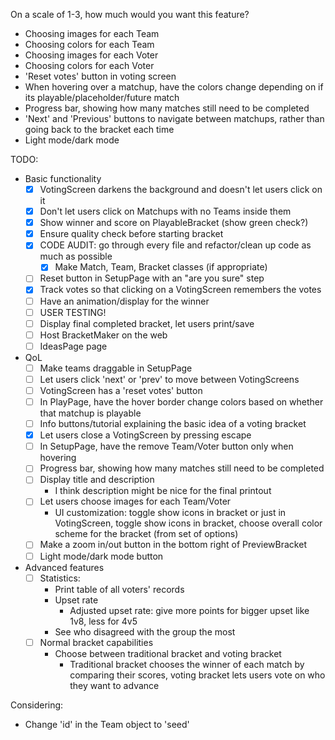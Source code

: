 
On a scale of 1-3, how much would you want this feature?
- Choosing images for each Team
- Choosing colors for each Team
- Choosing images for each Voter
- Choosing colors for each Voter
- 'Reset votes' button in voting screen
- When hovering over a matchup, have the colors change depending on if its playable/placeholder/future match
- Progress bar, showing how many matches still need to be completed
- 'Next' and 'Previous' buttons to navigate between matchups, rather than going back to the bracket each time
- Light mode/dark mode 


TODO:
- Basic functionality
  - [x] VotingScreen darkens the background and doesn't let users click on it
  - [x] Don't let users click on Matchups with no Teams inside them
  - [x] Show winner and score on PlayableBracket (show green check?)
  - [x] Ensure quality check before starting bracket
  - [x] CODE AUDIT: go through every file and refactor/clean up code as much as possible
    - [x] Make Match, Team, Bracket classes (if appropriate)
  - [ ] Reset button in SetupPage with an "are you sure" step
  - [x] Track votes so that clicking on a VotingScreen remembers the votes
  - [ ] Have an animation/display for the winner
  - [ ] USER TESTING!
  - [ ] Display final completed bracket, let users print/save
  - [ ] Host BracketMaker on the web
  - [ ] IdeasPage page
- QoL
  - [ ] Make teams draggable in SetupPage
  - [ ] Let users click 'next' or 'prev' to move between VotingScreens
  - [ ] VotingScreen has a 'reset votes' button
  - [ ] In PlayPage, have the hover border change colors based on whether that matchup is playable
  - [ ] Info buttons/tutorial explaining the basic idea of a voting bracket
  - [x] Let users close a VotingScreen by pressing escape
  - [ ] In SetupPage, have the remove Team/Voter button only when hovering 
  - [ ] Progress bar, showing how many matches still need to be completed
  - [ ] Display title and description
    - I think description might be nice for the final printout
  - [ ] Let users choose images for each Team/Voter
    - UI customization: toggle show icons in bracket or just in VotingScreen, toggle show icons in bracket, choose overall color scheme for the bracket (from set of options)
  - [ ] Make a zoom in/out button in the bottom right of PreviewBracket
  - [ ] Light mode/dark mode button 
- Advanced features
  - [ ] Statistics:
      - Print table of all voters' records
      - Upset rate
          - Adjusted upset rate: give more points for bigger upset like 1v8, less for 4v5
      - See who disagreed with the group the most
  - [ ] Normal bracket capabilities
    - Choose between traditional bracket and voting bracket
      - Traditional bracket chooses the winner of each match by comparing their scores, voting bracket lets users vote on who they want to advance

Considering:
- Change 'id' in the Team object to 'seed'